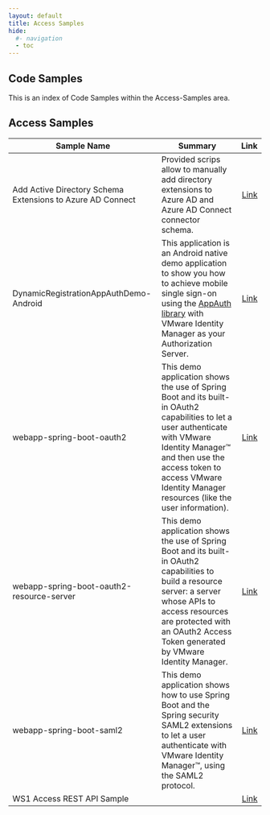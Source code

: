 ```yaml
---
layout: default
title: Access Samples
hide:
  #- navigation
  - toc
---
```


## Code Samples

This is an index of Code Samples within the Access-Samples area.

## Access Samples

| Sample Name | Summary | Link |
| --- | --- | ---:|
| Add Active Directory Schema Extensions to Azure AD Connect | Provided scrips allow to manually add directory extensions to Azure AD and Azure AD Connect connector schema. | [Link](.%2FAccess-Samples%2FAdd%20Active%20Directory%20Schema%20Extensions%20to%20Azure%20AD%20Connect%2F) |
| DynamicRegistrationAppAuthDemo-Android | This application is an Android native demo application to show you how to achieve mobile single sign-on using the [AppAuth library](https://github.com/openid/AppAuth-Android) with VMware Identity Manager as your Authorization Server. | [Link](.%2FAccess-Samples%2FDynamicRegistrationAppAuthDemo-Android%2F) |
| webapp-spring-boot-oauth2 | This demo application shows the use of Spring Boot and its built-in OAuth2 capabilities to let a user authenticate with VMware Identity Manager™ and then use the access token to access VMware Identity Manager resources (like the user information). | [Link](.%2FAccess-Samples%2Fwebapp-spring-boot-oauth2%2F) |
| webapp-spring-boot-oauth2-resource-server | This demo application shows the use of Spring Boot and its built-in OAuth2 capabilities to build a resource server: a server whose APIs to access resources are protected with an OAuth2 Access Token generated by VMware Identity Manager. | [Link](.%2FAccess-Samples%2Fwebapp-spring-boot-oauth2-resource-server%2F) |
| webapp-spring-boot-saml2 | This demo application shows how to use Spring Boot and the Spring security SAML2 extensions to let a user authenticate with VMware Identity Manager™, using the SAML2 protocol. | [Link](.%2FAccess-Samples%2Fwebapp-spring-boot-saml2%2F) |
| WS1 Access REST API Sample |  | [Link](.%2FAccess-Samples%2FWS1%20Access%20REST%20API%20Sample%2F) |
